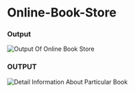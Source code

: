# Online-Book-Store
### Output
![Output Of Online Book Store](https://github.com/user-attachments/assets/90be2290-e1fb-4fd4-8cfd-edca3ff7c0d3)
### OUTPUT

![Detail Information About Particular Book](https://github.com/user-attachments/assets/1c28a8e4-57e6-4be5-b0c0-1a5966caefe4)
